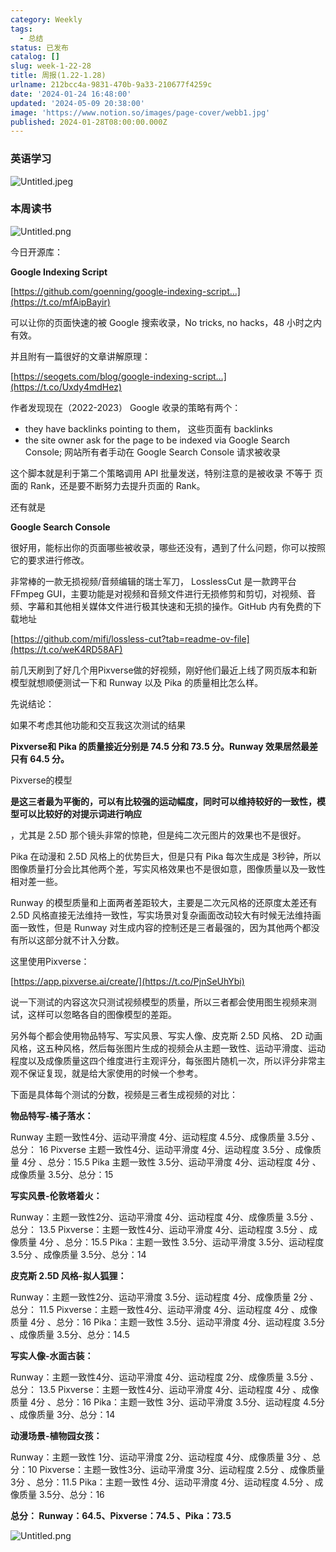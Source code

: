 ```yaml
---
category: Weekly
tags:
  - 总结
status: 已发布
catalog: []
slug: week-1-22-28
title: 周报(1.22-1.28)
urlname: 212bcc4a-9831-470b-9a33-210677f4259c
date: '2024-01-24 16:48:00'
updated: '2024-05-09 20:38:00'
image: 'https://www.notion.so/images/page-cover/webb1.jpg'
published: 2024-01-28T08:00:00.000Z
---
```


### 英语学习


![Untitled.jpeg](https://prod-files-secure.s3.us-west-2.amazonaws.com/5d24fe63-e567-4804-86f9-9fdc62e13082/13f89310-e18e-4344-b5f8-95c58ff07f1e/Untitled.jpeg?X-Amz-Algorithm=AWS4-HMAC-SHA256&X-Amz-Content-Sha256=UNSIGNED-PAYLOAD&X-Amz-Credential=ASIAZI2LB466VAZYYPHC%2F20250207%2Fus-west-2%2Fs3%2Faws4_request&X-Amz-Date=20250207T213253Z&X-Amz-Expires=3600&X-Amz-Security-Token=IQoJb3JpZ2luX2VjEGQaCXVzLXdlc3QtMiJHMEUCIDAcpsVTo9OGUAYbhvkcyiwJ6P0axH%2FUfsUN5kXJGEUFAiEAlGiEUTuZQSq3LxVI12CNWxxiyTVlkeoKkhsYiyNOIi4q%2FwMIfRAAGgw2Mzc0MjMxODM4MDUiDPUTOKwymOjXoZQoJircA31Omrl23ILUe7uvXd%2BDonND8QArqkheQAp%2F95rqold15ajOrP%2BkUB3gPDXykAi72eYNmD5R76WveNt%2Bi%2FgYaTzxQIbyDly%2Fik7jrOZqFpjLhEfrD5bxHSKBY9OXoYXocp31h4qbNOCM0syqE1QmPTHYuKFkatsAAEeRFKOqoiyeVa1JZjSQ9OiXisntRRplv%2B0mJAeRPP44Ap79ImDa4fPZM9WmzkA2G8Yc0ex316%2BKQY3vwfUMQ5xePHl9csRWS%2FpUkCrUntgHFxcRaSTdho8cDC71D5hDaNBtjF4PPcqw35k9XbVZNrAZtXiL4zYm05L1Ugl1sEUqw%2BIYo6TI5T9tVWBOKTs3oLfn6Q16%2BZC8EYBeCn4CDh49y5IgqhTYfAnhBYCXzy0s7c941VjcjlSkBven5%2BvQq1KjdI9E6GHGUxt%2BVkxigksdlOjcq6akn7QRtuIaCIYcD%2Bzpj6DczO5gSRYaR0wSTrr8MjPZrCveMP%2BNCZ6JZrjtEusjpRh4PZbUNkzXd03lyctX50ltf0DjPTRs4IpNo4K0NZKtq3QqogQYl8poqX%2BtdipXZ%2FLXytsxhmGueYkeHuk8NuXcabcNi%2BU%2FSfv6HPHWiSR0NAfai8Z%2BrR%2FWpue1mSq9MNPSmb0GOqUBo8Ectx7UzJghzWSmINVxP4Bp9eSpp77uB1K7azi8BJu5aMWDXqgk0qV%2BfbyfbpbAY87YhcsFFPda2hGWfAfNSY4hddYDoqM3gtvqcdAf6bzySczjcTVQQOd2m268KGMwLblIVAAzP10nxTe8QtP%2FXh%2FmRpP9hECjYjPJqoXYQrcLPYG2M4nVbw8P6E4dt2D9cexX3Wlega1hNwW9gA9M3KLVfPY1&X-Amz-Signature=212cd17581f86b407956ea867f697ff710d0eb0fbcac03fa52d9fcb93e07d329&X-Amz-SignedHeaders=host&x-id=GetObject)


### 本周读书


![Untitled.png](https://prod-files-secure.s3.us-west-2.amazonaws.com/5d24fe63-e567-4804-86f9-9fdc62e13082/4230a01f-03e6-45a7-9f78-5892b7e77e85/Untitled.png?X-Amz-Algorithm=AWS4-HMAC-SHA256&X-Amz-Content-Sha256=UNSIGNED-PAYLOAD&X-Amz-Credential=ASIAZI2LB466VAZYYPHC%2F20250207%2Fus-west-2%2Fs3%2Faws4_request&X-Amz-Date=20250207T213253Z&X-Amz-Expires=3600&X-Amz-Security-Token=IQoJb3JpZ2luX2VjEGQaCXVzLXdlc3QtMiJHMEUCIDAcpsVTo9OGUAYbhvkcyiwJ6P0axH%2FUfsUN5kXJGEUFAiEAlGiEUTuZQSq3LxVI12CNWxxiyTVlkeoKkhsYiyNOIi4q%2FwMIfRAAGgw2Mzc0MjMxODM4MDUiDPUTOKwymOjXoZQoJircA31Omrl23ILUe7uvXd%2BDonND8QArqkheQAp%2F95rqold15ajOrP%2BkUB3gPDXykAi72eYNmD5R76WveNt%2Bi%2FgYaTzxQIbyDly%2Fik7jrOZqFpjLhEfrD5bxHSKBY9OXoYXocp31h4qbNOCM0syqE1QmPTHYuKFkatsAAEeRFKOqoiyeVa1JZjSQ9OiXisntRRplv%2B0mJAeRPP44Ap79ImDa4fPZM9WmzkA2G8Yc0ex316%2BKQY3vwfUMQ5xePHl9csRWS%2FpUkCrUntgHFxcRaSTdho8cDC71D5hDaNBtjF4PPcqw35k9XbVZNrAZtXiL4zYm05L1Ugl1sEUqw%2BIYo6TI5T9tVWBOKTs3oLfn6Q16%2BZC8EYBeCn4CDh49y5IgqhTYfAnhBYCXzy0s7c941VjcjlSkBven5%2BvQq1KjdI9E6GHGUxt%2BVkxigksdlOjcq6akn7QRtuIaCIYcD%2Bzpj6DczO5gSRYaR0wSTrr8MjPZrCveMP%2BNCZ6JZrjtEusjpRh4PZbUNkzXd03lyctX50ltf0DjPTRs4IpNo4K0NZKtq3QqogQYl8poqX%2BtdipXZ%2FLXytsxhmGueYkeHuk8NuXcabcNi%2BU%2FSfv6HPHWiSR0NAfai8Z%2BrR%2FWpue1mSq9MNPSmb0GOqUBo8Ectx7UzJghzWSmINVxP4Bp9eSpp77uB1K7azi8BJu5aMWDXqgk0qV%2BfbyfbpbAY87YhcsFFPda2hGWfAfNSY4hddYDoqM3gtvqcdAf6bzySczjcTVQQOd2m268KGMwLblIVAAzP10nxTe8QtP%2FXh%2FmRpP9hECjYjPJqoXYQrcLPYG2M4nVbw8P6E4dt2D9cexX3Wlega1hNwW9gA9M3KLVfPY1&X-Amz-Signature=0dc59fa4e84b3bda8d1047b25b8a0c3385667ab848c2c8230e3b01c967717407&X-Amz-SignedHeaders=host&x-id=GetObject)


今日开源库：


**Google Indexing Script**


[https://github.com/goenning/google-indexing-script…](https://t.co/mfAipBayir)


可以让你的页面快速的被 Google 搜索收录，No tricks, no hacks，48 小时之内有效。

并且附有一篇很好的文章讲解原理：


[https://seogets.com/blog/google-indexing-script…](https://t.co/Uxdy4mdHez)


作者发现现在（2022-2023） Google 收录的策略有两个：

- they have backlinks pointing to them， 这些页面有 backlinks
- the site owner ask for the page to be indexed via Google Search Console; 网站所有者手动在 Google Search Console 请求被收录

这个脚本就是利于第二个策略调用 API 批量发送，特别注意的是被收录 不等于 页面的 Rank，还是要不断努力去提升页面的 Rank。

还有就是


**Google Search Console**


很好用，能标出你的页面哪些被收录，哪些还没有，遇到了什么问题，你可以按照它的要求进行修改。


非常棒的一款无损视频/音频编辑的瑞士军刀， LosslessCut 是一款跨平台 FFmpeg GUI，主要功能是对视频和音频文件进行无损修剪和剪切，对视频、音频、字幕和其他相关媒体文件进行极其快速和无损的操作。GitHub 内有免费的下载地址


[https://github.com/mifi/lossless-cut?tab=readme-ov-file](https://t.co/weK4RD58AF)


前几天刷到了好几个用Pixverse做的好视频，刚好他们最近上线了网页版本和新模型就想顺便测试一下和 Runway 以及 Pika 的质量相比怎么样。

先说结论：

如果不考虑其他功能和交互我这次测试的结果


**Pixverse和 Pika 的质量接近分别是 74.5 分和 73.5 分。Runway 效果居然最差只有 64.5 分。**


Pixverse的模型


**是这三者最为平衡的，可以有比较强的运动幅度，同时可以维持较好的一致性，模型可以比较好的对提示词进行响应**


，尤其是 2.5D 那个镜头非常的惊艳，但是纯二次元图片的效果也不是很好。

Pika 在动漫和 2.5D 风格上的优势巨大，但是只有 Pika 每次生成是 3秒钟，所以图像质量打分会比其他两个差，写实风格效果也不是很如意，图像质量以及一致性相对差一些。

Runway 的模型质量和上面两者差距较大，主要是二次元风格的还原度太差还有 2.5D 风格直接无法维持一致性，写实场景对复杂画面改动较大有时候无法维持画面一致性，但是 Runway 对生成内容的控制还是三者最强的，因为其他两个都没有所以这部分就不计入分数。

这里使用Pixverse：


[https://app.pixverse.ai/create/](https://t.co/PjnSeUhYbi)


说一下测试的内容这次只测试视频模型的质量，所以三者都会使用图生视频来测试，这样可以忽略各自的图像模型的差距。

另外每个都会使用物品特写、写实风景、写实人像、皮克斯 2.5D 风格、 2D 动画风格，这五种风格，然后每张图片生成的视频会从主题一致性、运动平滑度、运动程度以及成像质量这四个维度进行主观评分，每张图片随机一次，所以评分非常主观不保证复现，就是给大家使用的时候一个参考。

下面是具体每个测试的分数，视频是三者生成视频的对比：


**物品特写-橘子落水：**


Runway   主题一致性4分、运动平滑度 4分、运动程度 4.5分、成像质量 3.5分 、总分： 16
Pixverse 主题一致性4分、运动平滑度 4分、运动程度 3.5分 、成像质量 4分 、总分：15.5
Pika 主题一致性 3.5分、运动平滑度 4分、运动程度 4分 、成像质量 3.5分、总分：15


**写实风景-伦敦塔着火：**


Runway：主题一致性2分、运动平滑度 4分、运动程度 4分、成像质量 3.5分 、总分： 13.5
Pixverse：主题一致性4分、运动平滑度 4分、运动程度 3.5分 、成像质量 4分 、总分：15.5
Pika：主题一致性 3.5分、运动平滑度 3.5分、运动程度 3.5分 、成像质量 3.5分、总分：14


**皮克斯 2.5D 风格-拟人狐狸：**


Runway：主题一致性2分、运动平滑度 3.5分、运动程度 4分、成像质量 2分 、总分： 11.5
Pixverse：主题一致性4分、运动平滑度 4分、运动程度 4分 、成像质量 4分 、总分：16
Pika：主题一致性 3.5分、运动平滑度 4分、运动程度 3.5分 、成像质量 3.5分、总分：14.5


**写实人像-水面古装：**


Runway：主题一致性4分、运动平滑度 4分、运动程度 2分、成像质量 3.5分 、总分： 13.5
Pixverse：主题一致性4分、运动平滑度 4分、运动程度 4分 、成像质量 4分 、总分：16
Pika：主题一致性 3分、运动平滑度 3.5分、运动程度 4.5分 、成像质量 3分、总分：14


**动漫场景-植物园女孩：**


Runway：主题一致性 1分、运动平滑度 2分、运动程度 4分、成像质量 3分 、总分：10
Pixverse：主题一致性3分、运动平滑度 3分、运动程度 2.5分 、成像质量 3分 、总分：11.5
Pika：主题一致性 4分、运动平滑度 4分、运动程度 4.5分 、成像质量 3.5分、总分：16


**总分： Runway：64.5、Pixverse：74.5 、Pika：73.5**


![Untitled.png](https://prod-files-secure.s3.us-west-2.amazonaws.com/5d24fe63-e567-4804-86f9-9fdc62e13082/8e04e5ad-2b05-4144-8058-53bf010acfd3/Untitled.png?X-Amz-Algorithm=AWS4-HMAC-SHA256&X-Amz-Content-Sha256=UNSIGNED-PAYLOAD&X-Amz-Credential=ASIAZI2LB466VAZYYPHC%2F20250207%2Fus-west-2%2Fs3%2Faws4_request&X-Amz-Date=20250207T213253Z&X-Amz-Expires=3600&X-Amz-Security-Token=IQoJb3JpZ2luX2VjEGQaCXVzLXdlc3QtMiJHMEUCIDAcpsVTo9OGUAYbhvkcyiwJ6P0axH%2FUfsUN5kXJGEUFAiEAlGiEUTuZQSq3LxVI12CNWxxiyTVlkeoKkhsYiyNOIi4q%2FwMIfRAAGgw2Mzc0MjMxODM4MDUiDPUTOKwymOjXoZQoJircA31Omrl23ILUe7uvXd%2BDonND8QArqkheQAp%2F95rqold15ajOrP%2BkUB3gPDXykAi72eYNmD5R76WveNt%2Bi%2FgYaTzxQIbyDly%2Fik7jrOZqFpjLhEfrD5bxHSKBY9OXoYXocp31h4qbNOCM0syqE1QmPTHYuKFkatsAAEeRFKOqoiyeVa1JZjSQ9OiXisntRRplv%2B0mJAeRPP44Ap79ImDa4fPZM9WmzkA2G8Yc0ex316%2BKQY3vwfUMQ5xePHl9csRWS%2FpUkCrUntgHFxcRaSTdho8cDC71D5hDaNBtjF4PPcqw35k9XbVZNrAZtXiL4zYm05L1Ugl1sEUqw%2BIYo6TI5T9tVWBOKTs3oLfn6Q16%2BZC8EYBeCn4CDh49y5IgqhTYfAnhBYCXzy0s7c941VjcjlSkBven5%2BvQq1KjdI9E6GHGUxt%2BVkxigksdlOjcq6akn7QRtuIaCIYcD%2Bzpj6DczO5gSRYaR0wSTrr8MjPZrCveMP%2BNCZ6JZrjtEusjpRh4PZbUNkzXd03lyctX50ltf0DjPTRs4IpNo4K0NZKtq3QqogQYl8poqX%2BtdipXZ%2FLXytsxhmGueYkeHuk8NuXcabcNi%2BU%2FSfv6HPHWiSR0NAfai8Z%2BrR%2FWpue1mSq9MNPSmb0GOqUBo8Ectx7UzJghzWSmINVxP4Bp9eSpp77uB1K7azi8BJu5aMWDXqgk0qV%2BfbyfbpbAY87YhcsFFPda2hGWfAfNSY4hddYDoqM3gtvqcdAf6bzySczjcTVQQOd2m268KGMwLblIVAAzP10nxTe8QtP%2FXh%2FmRpP9hECjYjPJqoXYQrcLPYG2M4nVbw8P6E4dt2D9cexX3Wlega1hNwW9gA9M3KLVfPY1&X-Amz-Signature=6a7d224df345e5d52d911f6aef245de4fd97490dbf88ffc4b8c502969bd6e377&X-Amz-SignedHeaders=host&x-id=GetObject)

